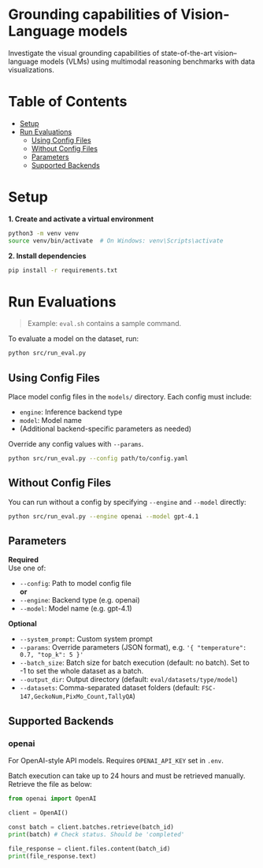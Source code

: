 # Grounding capabilities of Vision-Language models
Investigate the visual grounding capabilities of state-of-the-art vision–language models (VLMs) using multimodal reasoning benchmarks with data visualizations.

# Table of Contents
- [Setup](#setup)
- [Run Evaluations](#run-evaluations)
  - [Using Config Files](#using-config-files)
  - [Without Config Files](#without-config-files)
  - [Parameters](#parameters)
  - [Supported Backends](#supported-backends)


# Setup

**1. Create and activate a virtual environment**

```bash
python3 -m venv venv
source venv/bin/activate  # On Windows: venv\Scripts\activate
```

**2. Install dependencies**

```bash
pip install -r requirements.txt
```

# Run Evaluations

> Example: `eval.sh` contains a sample command.

To evaluate a model on the dataset, run:

```bash
python src/run_eval.py
```

## Using Config Files

Place model config files in the `models/` directory. Each config must include:

- `engine`: Inference backend type
- `model`: Model name  
- (Additional backend-specific parameters as needed)

Override any config values with `--params`.

```bash
python src/run_eval.py --config path/to/config.yaml
```

## Without Config Files

You can run without a config by specifying `--engine` and `--model` directly:

```bash
python src/run_eval.py --engine openai --model gpt-4.1
```

## Parameters

**Required**  
Use one of:  
- `--config`: Path to model config file  
**or**  
- `--engine`: Backend type (e.g. openai)
- `--model`: Model name (e.g. gpt-4.1)

**Optional**  
- `--system_prompt`: Custom system prompt  
- `--params`: Override parameters (JSON format), e.g. `'{ "temperature": 0.7, "top_k": 5 }'`  
- `--batch_size`: Batch size for batch execution (default: no batch). Set to -1 to set the whole dataset as a batch.
- `--output_dir`: Output directory (default: `eval/datasets/type/model`)  
- `--datasets`: Comma-separated dataset folders (default: `FSC-147,GeckoNum,PixMo_Count,TallyQA`)  


## Supported Backends

### openai

For OpenAI-style API models. Requires `OPENAI_API_KEY` set in `.env`.

Batch execution can take up to 24 hours and must be retrieved manually. Retrieve the file as below:

```python
from openai import OpenAI

client = OpenAI()

const batch = client.batches.retrieve(batch_id)
print(batch) # Check status. Should be 'completed'

file_response = client.files.content(batch_id)
print(file_response.text)
```